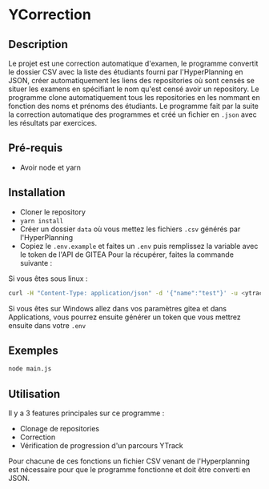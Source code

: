 # YCorrection

## Description

Le projet est une correction automatique d'examen, le programme convertit le dossier CSV avec la liste des étudiants
fourni par l'HyperPlanning en JSON, créer automatiquement les liens des repositories où sont censés se situer les
examens en spécifiant le nom qu'est censé avoir un repository.
Le programme clone automatiquement tous les repositories en les nommant en fonction des noms et prénoms des étudiants.
Le programme fait par la suite la correction automatique des programmes et créé un fichier en `.json` avec les résultats
par exercices.

## Pré-requis

- Avoir node et yarn

## Installation

- Cloner le repository
- `yarn install`
- Créer un dossier `data` où vous mettez les fichiers `.csv` générés par l'HyperPlanning
- Copiez le `.env.example` et faites un `.env` puis remplissez la variable avec le token de l'API de GITEA
  Pour la récupérer, faites la commande suivante :

Si vous êtes sous linux :

```bash
curl -H "Content-Type: application/json" -d '{"name":"test"}' -u <ytrackUsername>:<ytrackPassword> https://ytrack.learn.ynov.com/git/api/v1/users/<ytrackUsername>/tokens
```

Si vous êtes sur Windows allez dans vos paramètres gitea et dans Applications, vous pourrez ensuite générer un token que
vous mettrez ensuite dans votre `.env`

## Exemples

```bash
node main.js
```

## Utilisation

Il y a 3 features principales sur ce programme :

- Clonage de repositories
- Correction
- Vérification de progression d'un parcours YTrack

Pour chacune de ces fonctions un fichier CSV venant de l'Hyperplanning est nécessaire pour que le programme fonctionne
et doit être converti en JSON.

